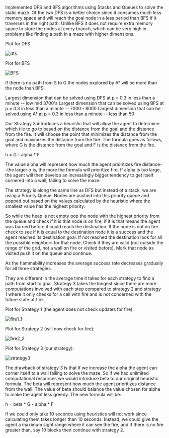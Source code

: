 Implemented DFS and BFS algorithms using Stacks and Queues to solve the static maze. Of the two DFS is a better choice since it consumes much less memory space and will reach the goal node in a less period than BFS if it traverses in the right path. Unlike BFS it does not require extra memory space to store the nodes at every branch, which can be very high in problems like finding a path in a maze with higher dimensions.


Plot for DFS


![dfs](https://github.com/siddhkasera/Fire-Maze/assets/58352099/9483ef5a-1079-4859-b37d-339f6002e3ed)


Plot for BFS


![BFS](https://github.com/siddhkasera/Fire-Maze/assets/58352099/80a00548-4fa6-42eb-837d-522af2f1a75c)


If there is no path from S to G the nodes explored by A* will be more than the node than BFS.

Largest dimension that can be solved using DFS at p = 0.3 in less than a minute -- low mid 3700's
Largest dimension that can be solved using BFS at p = 0.3 in less than a minute -- 7000 - 8000 
Largest dimension that can be solved using A* at p = 0.3 in less than a minute -- less than 50

Our Strategy 3 introduces a heuristic that will allow the agent to determine which tile to go to based on the distance from the goal and the distance from the fire. It will choose the point that minimizes the distance from the goal and maximizes the distance from the fire. The formula goes as follows, where G is the distance from the goal and F is the distance from the fire.

h = G - alpha * F

The value alpha will represent how much the agent prioritizes fire distance--the larger $\alpha$ is, the more the formula will prioritize fire. If alpha is too large, the agent will then develop an increasingly bigger tendency to get itself cornered into a wall, failing to solve the maze.


The strategy is along the same line as DFS but instead of a stack, we are using a Priority Queue. Nodes are pushed into this priority queue and popped out based on the values calculated by the heuristic where the smallest value has the highest priority. 

So while the heap is not empty pop the node with the highest priority from the queue and check if it is that node is on fire, if it is that means the agent was burned before it could reach the destination. If the node is not on fire check to see if it is equal to the destination node it is a success and the agent reached its destination goal. If not reached the destination look for all the possible neighbors for that node. Check if they are valid (not outside the range of the grid, not a wall on fire or visited before). Mark that node as visited push it on the queue and continue. 

As the flammability increases the average success rate decreases gradually for all three strategies. 

They are different in the average time it takes for each strategy to find a path from start to goal. Strategy 3 takes the longest since there are more computations involved with each step compared to strategy 2 and strategy 1 where it only checks for a cell with fire and is not concerned with the future state of fire.

Plot for Strategy 1 (the agent does not check updates for fire):


![fire1_1](https://github.com/siddhkasera/Fire-Maze/assets/58352099/10712081-bebc-450a-a83e-32cf3f64183c)


Plot for Strategy 2 (will now check for fire):


![fire2_2](https://github.com/siddhkasera/Fire-Maze/assets/58352099/03c4718a-6611-4c56-8055-cb62c0ffb4bd)


Plot for Strategy 3 (our strategy):


![strategy3](https://github.com/siddhkasera/Fire-Maze/assets/58352099/8a22b7e6-8850-4377-a7b8-90bea1d6ec79)

The drawback of strategy 3 is that if we increase the alpha the agent can corner itself to a wall failing to solve the maze. So if we had unlimited computational resources we would introduce beta to our original heuristic formula. The beta will represent how much the agent prioritizes distance from the wall. The value of beta should balance the value chosen for alpha to make the agent less greedy. The new formula will be: 

h = beta * G - alpha * F

If we could only take 10 seconds using heuristics will not work since calculating them takes longer than 10 seconds. Instead, we could give the agent a maximum sight range where it can see the fire, and if there is no fire greater than, say 10 blocks then continue with strategy 2.











